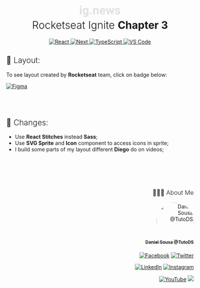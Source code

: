 <div align="center">
<svg width="110" height="31" viewBox="0 0 110 31" fill="none" xmlns="http://www.w3.org/2000/svg">
<path d="M5.5 24H0.96875V7.09375H5.5V24ZM0.703125 2.71875C0.703125 2.04167 0.927083 1.48438 1.375 1.04688C1.83333 0.609375 2.45312 0.390625 3.23438 0.390625C4.00521 0.390625 4.61979 0.609375 5.07812 1.04688C5.53646 1.48438 5.76562 2.04167 5.76562 2.71875C5.76562 3.40625 5.53125 3.96875 5.0625 4.40625C4.60417 4.84375 3.99479 5.0625 3.23438 5.0625C2.47396 5.0625 1.85938 4.84375 1.39062 4.40625C0.932292 3.96875 0.703125 3.40625 0.703125 2.71875Z" fill="#E1E1E6"/>
<path d="M8.57812 15.4219C8.57812 12.8281 9.19271 10.7396 10.4219 9.15625C11.6615 7.57292 13.3281 6.78125 15.4219 6.78125C17.276 6.78125 18.7188 7.41667 19.75 8.6875L19.9375 7.09375H24.0312V23.4375C24.0312 24.9167 23.6927 26.2031 23.0156 27.2969C22.349 28.3906 21.4062 29.224 20.1875 29.7969C18.9688 30.3698 17.5417 30.6562 15.9062 30.6562C14.6667 30.6562 13.4583 30.4062 12.2812 29.9062C11.1042 29.4167 10.2135 28.7812 9.60938 28L11.6094 25.25C12.7344 26.5104 14.099 27.1406 15.7031 27.1406C16.901 27.1406 17.8333 26.8177 18.5 26.1719C19.1667 25.5365 19.5 24.6302 19.5 23.4531V22.5469C18.4583 23.724 17.0885 24.3125 15.3906 24.3125C13.3594 24.3125 11.7135 23.5208 10.4531 21.9375C9.20312 20.3438 8.57812 18.2344 8.57812 15.6094V15.4219ZM13.0938 15.75C13.0938 17.2812 13.401 18.4844 14.0156 19.3594C14.6302 20.224 15.474 20.6562 16.5469 20.6562C17.9219 20.6562 18.9062 20.1406 19.5 19.1094V12C18.8958 10.9688 17.9219 10.4531 16.5781 10.4531C15.4948 10.4531 14.6406 10.8958 14.0156 11.7812C13.401 12.6667 13.0938 13.9896 13.0938 15.75Z" fill="#E1E1E6"/>
<path d="M27.75 21.7812C27.75 21.0625 27.9896 20.4792 28.4688 20.0312C28.9583 19.5833 29.5677 19.3594 30.2969 19.3594C31.0365 19.3594 31.6458 19.5833 32.125 20.0312C32.6146 20.4792 32.8594 21.0625 32.8594 21.7812C32.8594 22.4896 32.6198 23.0677 32.1406 23.5156C31.6615 23.9531 31.0469 24.1719 30.2969 24.1719C29.5573 24.1719 28.9479 23.9531 28.4688 23.5156C27.9896 23.0677 27.75 22.4896 27.75 21.7812Z" fill="#E1E1E6"/>
<path d="M40.9844 7.09375L41.125 9.04688C42.3333 7.53646 43.9531 6.78125 45.9844 6.78125C47.776 6.78125 49.1094 7.30729 49.9844 8.35938C50.8594 9.41146 51.3073 10.9844 51.3281 13.0781V24H46.8125V13.1875C46.8125 12.2292 46.6042 11.5365 46.1875 11.1094C45.7708 10.6719 45.0781 10.4531 44.1094 10.4531C42.8385 10.4531 41.8854 10.9948 41.25 12.0781V24H36.7344V7.09375H40.9844Z" fill="#E1E1E6"/>
<path d="M62.5469 24.3125C60.0677 24.3125 58.0469 23.5521 56.4844 22.0312C54.9323 20.5104 54.1562 18.4844 54.1562 15.9531V15.5156C54.1562 13.8177 54.4844 12.3021 55.1406 10.9688C55.7969 9.625 56.724 8.59375 57.9219 7.875C59.1302 7.14583 60.5052 6.78125 62.0469 6.78125C64.3594 6.78125 66.1771 7.51042 67.5 8.96875C68.8333 10.4271 69.5 12.4948 69.5 15.1719V17.0156H58.7344C58.8802 18.1198 59.3177 19.0052 60.0469 19.6719C60.7865 20.3385 61.7188 20.6719 62.8438 20.6719C64.5833 20.6719 65.9427 20.0417 66.9219 18.7812L69.1406 21.2656C68.4635 22.224 67.5469 22.974 66.3906 23.5156C65.2344 24.0469 63.9531 24.3125 62.5469 24.3125ZM62.0312 10.4375C61.1354 10.4375 60.4062 10.7396 59.8438 11.3438C59.2917 11.9479 58.9375 12.8125 58.7812 13.9375H65.0625V13.5781C65.0417 12.5781 64.7708 11.8073 64.25 11.2656C63.7292 10.7135 62.9896 10.4375 62.0312 10.4375Z" fill="#E1E1E6"/>
<path d="M86.7812 17.8594L89 7.09375H93.3594L89.0469 24H85.2656L82.0625 13.3594L78.8594 24H75.0938L70.7812 7.09375H75.1406L77.3438 17.8438L80.4375 7.09375H83.7031L86.7812 17.8594Z" fill="#E1E1E6"/>
<path d="M104.766 19.3281C104.766 18.776 104.49 18.3438 103.938 18.0312C103.396 17.7083 102.521 17.4219 101.312 17.1719C97.2917 16.3281 95.2812 14.6198 95.2812 12.0469C95.2812 10.5469 95.901 9.29688 97.1406 8.29688C98.3906 7.28646 100.021 6.78125 102.031 6.78125C104.177 6.78125 105.891 7.28646 107.172 8.29688C108.464 9.30729 109.109 10.6198 109.109 12.2344H104.594C104.594 11.5885 104.385 11.0573 103.969 10.6406C103.552 10.2135 102.901 10 102.016 10C101.255 10 100.667 10.1719 100.25 10.5156C99.8333 10.8594 99.625 11.2969 99.625 11.8281C99.625 12.3281 99.8594 12.7344 100.328 13.0469C100.807 13.349 101.609 13.6146 102.734 13.8438C103.859 14.0625 104.807 14.3125 105.578 14.5938C107.964 15.4688 109.156 16.9844 109.156 19.1406C109.156 20.6823 108.495 21.9323 107.172 22.8906C105.849 23.8385 104.141 24.3125 102.047 24.3125C100.63 24.3125 99.3698 24.0625 98.2656 23.5625C97.1719 23.0521 96.3125 22.3594 95.6875 21.4844C95.0625 20.599 94.75 19.6458 94.75 18.625H99.0312C99.0729 19.4271 99.3698 20.0417 99.9219 20.4688C100.474 20.8958 101.214 21.1094 102.141 21.1094C103.005 21.1094 103.656 20.9479 104.094 20.625C104.542 20.2917 104.766 19.8594 104.766 19.3281Z" fill="#E1E1E6"/>
</svg>

<h1 style="font-weight: 300; margin-top: 5px">Rocketseat Ignite <strong>Chapter 3</strong></h1>
</div>

<div align="center">
  	<a href="#">
  		<img src="https://img.shields.io/badge/React%20-%2320232a.svg?&style=for-the-badge&logo=react&logoColor=%2361DAFB" alt="React"/>
	</a>
<a href="#">
  		<img src="https://img.shields.io/badge/Next.js%20-%2320232a.svg?
&style=for-the-badge&logo=next.js&logoColor=white" alt="Next"/>
	</a>
	<a href="#">
		<img src="https://img.shields.io/badge/typescript%20-%23007ACC.svg?&style=for-the-badge&logo=typescript&logoColor=white" alt="TypeScript" />
	</a>
	<a href="#">
		<img src="https://img.shields.io/badge/Visual_Studio_Code-0078D4?style=for-the-badge&logo=visual%20studio%20code&logoColor=white" alt="VS Code" />
	</a>
</div>


<h2 style="font-weight:300">🎨 Layout:</h2>

To see layout created by **Rocketseat** team, click on badge below:

<a href="https://www.figma.com/file/gl0fHkQgvaUfXNjuwGtDDs/ig.news/duplicate" target="_blank">
	<img alt="Figma" src="https://img.shields.io/badge/figma%20-%23F24E1E.svg?&style=for-the-badge&logo=figma&logoColor=white"/>
</a>

<br /><br />

<h2 style="font-weight:300">📂 Changes:</h2>

- Use **React Stitches** instead **Sass**;
- Use **SVG Sprite** and **Icon** component to access icons in sprite;
- I build some parts of my layout different **Diego** do on videos;

<br /><br />

<div align="right" style="margin-top: 50px">
<h3 style="font-weight: 300">
🧑🏻‍💻 About Me
</h3>

<a href="https://github.com/TutoDS" alt="TutoDS">
<img src="https://github.com/tutods.png" alt="Daniel Sousa @TutoDS" width="100px" style="border-radius: 100%">
<br />
 <sub><b>Daniel Sousa @TutoDS</b></sub>
</a>

<div style="margin: 20px 0" />

[facebook]: https://facebook.com/tutods2014

[twitter]: https://twitter.com/tutods

[youtube]: https://youtube.com/tutods2014

[instagram]: https://instagram.com/dsousa_12

[linkedin]: https://www.linkedin.com/in/daniel-sousa-tutods/

[gitlab]: https://gitlab.com/jdaniel.asousa

[<img src="https://img.shields.io/badge/Facebook%20-%232671E5.svg?&style=for-the-badge&logo=Facebook&logoColor=white" alt="Facebook"/>][facebook] [<img src="https://img.shields.io/badge/Twitter%20-%231DA1F2.svg?&style=for-the-badge&logo=Twitter&logoColor=white" alt="Twitter"/>][twitter]

[<img src="https://img.shields.io/badge/LinkedIn%20-%230077B5.svg?&style=for-the-badge&logo=linkedin&logoColor=white" alt="LinkedIn"/>][linkedin] [<img src="https://img.shields.io/badge/Instagram%20-%23E4405F.svg?&style=for-the-badge&logo=Instagram&logoColor=white" alt="Instagram"/>][instagram]

[<img src="https://img.shields.io/badge/YouTube%20-%23FF0000.svg?&style=for-the-badge&logo=YouTube&logoColor=white" alt="YouTube"/>][youtube] [<img src="https://img.shields.io/badge/Gitlab%20-%23181717.svg?&style=for-the-badge&logo=gitlab&logoColor=white"/>][gitlab]

</div>